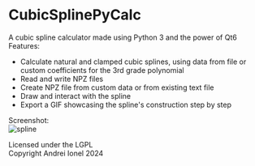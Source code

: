 # CubicSplinePyCalc
A cubic spline calculator made using Python 3 and the power of Qt6  
Features:  
- Calculate natural and clamped cubic splines, using data from file or custom coefficients for the 3rd grade polynomial 
- Read and write NPZ files  
- Create NPZ file from custom data or from existing text file  
- Draw and interact with the spline  
- Export a GIF showcasing the spline's construction step by step

Screenshot:  
![spline](https://github.com/user-attachments/assets/f80a8d8a-75d6-41ec-b5b1-fea4489ead2e)

Licensed under the LGPL  
Copyright Andrei Ionel 2024
